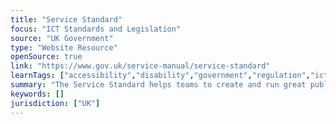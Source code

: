 ```yaml
---
title: "Service Standard"
focus: "ICT Standards and Legislation"
source: "UK Government"
type: "Website Resource"
openSource: true
link: "https://www.gov.uk/service-manual/service-standard"
learnTags: ["accessibility","disability","government","regulation","ict","framework"]
summary: "The Service Standard helps teams to create and run great public services."
keywords: []
jurisdiction: ["UK"]
---
```

